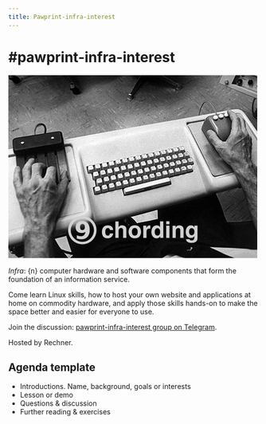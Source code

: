 ```yaml
---
title: Pawprint-infra-interest
---
```


# \#pawprint-infra-interest

![9front.org chording](chording.png)

_Infra_: {n} computer hardware and software components that form the foundation of an information service.

Come learn Linux skills, how to host your own website and applications at home on commodity hardware, and apply those skills hands-on to make the space better and easier for everyone to use.

Join the discussion: [pawprint-infra-interest group on Telegram](https://t.me/+F8KkneDKQFgxZTdh).

Hosted by Rechner.

## Agenda template

* Introductions. Name, background, goals or interests
* Lesson or demo
* Questions & discussion
* Further reading & exercises